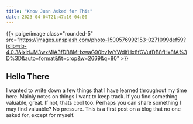 ```yaml
---
title: "Know Juan Asked for This"
date: 2023-04-04T21:47:16-04:00
---
```


{{< paige/image class="rounded-5" src="https://images.unsplash.com/photo-1500576992153-0271099def59?ixlib=rb-4.0.3&ixid=M3wxMjA3fDB8MHxwaG90by1wYWdlfHx8fGVufDB8fHx8fA%3D%3D&auto=format&fit=crop&w=2669&q=80" >}}

## Hello There

I wanted to write down a few things that I have learned throughout my time here. Mainly notes on things I want to keep track. If you find something valuable, great. If not, thats cool too. Perhaps you can share something I may find valuable? No pressure. This is a first post on a blog that no one asked for, except for myself.
